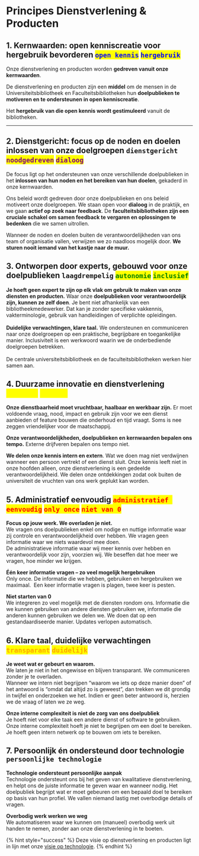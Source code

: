 # Principes Dienstverlening & Producten

## 1. Kernwaarden: open kenniscreatie voor hergebruik bevorderen <mark style="color:blue;">`open kennis`</mark>  <mark style="color:blue;">`hergebruik`</mark>

Onze dienstverlening en producten worden **gedreven vanuit onze kernwaarden**.

De dienstverlening en producten zijn een **middel** om de mensen in de Universiteitsbibliotheek en Faculteitsbibliotheken hun **doelpublieken te motiveren en te ondersteunen in open kenniscreatie**.

Het **hergebruik van die open kennis wordt gestimuleerd** vanuit de bibliotheken.

***

## **2. Dienstgericht: focus op de noden en doelen inlossen van onze doelgroepen **<mark style="color:purple;">**`dienstgericht`**</mark> <mark style="color:purple;">**`noodgedreven`**</mark> <mark style="color:purple;">**`dialoog`**</mark>

De focus ligt op het ondersteunen van onze verschillende doelpublieken in het **inlossen van hun noden en het bereiken van hun doelen**, gekaderd in onze kernwaarden.

Ons beleid wordt gedreven door onze doelpublieken en ons beleid motiveert onze doelgroepen. We staan open voor **dialoog** in de praktijk, en we gaan **actief op zoek naar feedback**. De **faculteitsbibliotheken zijn een cruciale schakel om samen feedback te vergaren en oplossingen** **te bedenken** die we samen uitrollen.

Wanneer de noden en doelen buiten de verantwoordelijkheden van ons team of organisatie vallen, verwijzen we zo naadloos mogelijk door. **We sturen nooit iemand van het kastje naar de muur.**

## **3. Ontworpen door experts, gebouwd voor onze doelpublieken **<mark style="color:green;">**`laagdrempelig`**</mark>  <mark style="color:green;">**`autonomie`**</mark>  <mark style="color:green;">**`inclusief`**</mark>

**Je hoeft geen expert te zijn op elk vlak om gebruik te maken van onze diensten en producten.** Waar onze **doelpublieken voor verantwoordelijk zijn, kunnen ze zelf doen**. Je bent niet afhankelijk van een bibliotheekmedewerker. Dat kan je zonder specifieke vakkennis, vakterminologie, gebruik van handleidingen of verplichte opleidingen.\
\
**Duidelijke verwachtingen, klare taal.** We ondersteunen en communiceren naar onze doelgroepen op een praktische, begrijpbare en toegankelijke manier. Inclusiviteit is een werkwoord waarin we de onderbediende doelgroepen betrekken.\
\
De centrale universiteitsbibliotheek en de faculteitsbibliotheken werken hier samen aan.

## 4. Duurzame innovatie en dienstverlening <mark style="color:yellow;">`duurzaam`</mark> <mark style="color:yellow;">`gedeeld`</mark>

**Onze dienstbaarheid moet vruchtbaar, haalbaar en werkbaar zijn.** Er moet voldoende vraag, nood, impact en gebruik zijn voor we een dienst aanbieden of feature bouwen die onderhoud en tijd vraagt. Soms is nee zeggen vriendelijker voor de maatschappij.

**Onze verantwoordelijkheden, doelpublieken en kernwaarden bepalen ons tempo.** Externe drijfveren bepalen ons tempo niet.&#x20;

**We delen onze kennis intern en extern**. Wat we doen mag niet verdwijnen wanneer een persoon vertrekt of een dienst sluit. Onze kennis leeft niet in onze hoofden alleen, onze dienstverlening is een gedeelde verantwoordelijkheid. We delen onze ontdekkingen zodat ook buiten de universiteit de vruchten van ons werk geplukt kan worden.

## 5. Administratief eenvoudig <mark style="color:red;">`administratief eenvoudig`</mark>  <mark style="color:red;">`only once`</mark>   <mark style="color:red;"></mark><mark style="color:red;">`niet van 0`</mark>

**Focus op jouw werk. We overladen je niet.**\
We vragen ons doelpublieken enkel om nodige en nuttige informatie waar zij controle en verantwoordelijkheid over hebben.  We vragen geen informatie waar we niets waardevol mee doen.\
De administratieve informatie waar wij meer kennis over hebben en verantwoordelijk voor zijn, voorzien wij. We beseffen dat hoe meer we vragen, hoe minder we krijgen.

**Één keer informatie vragen – zo veel mogelijk hergebruiken**\
Only once. De informatie die we hebben, gebruiken en hergebruiken we maximaal.  Een keer informatie vragen is plagen, twee keer is pesten.

**Niet starten van 0**\
We integreren zo veel mogelijk met de diensten rondom ons. Informatie die we kunnen gebruiken van andere diensten gebruiken we, informatie die anderen kunnen gebruiken we delen we. We doen dat op een gestandaardiseerde manier. Updates verlopen automatisch.

## 6. Klare taal, duidelijke verwachtingen  <mark style="color:orange;">`transparant`</mark>  <mark style="color:orange;">`duidelijk`</mark>

**Je weet wat er gebeurt en waarom.**\
We laten je niet in het ongewisse en blijven transparant. We communiceren zonder je te overladen.\
Wanneer we intern niet begrijpen “waarom we iets op deze manier doen” of het antwoord is “omdat dat altijd zo is geweest”, dan trekken we dit grondig in twijfel en onderzoeken we het. Indien er geen beter antwoord is, herzien we de vraag of laten we ze weg.

**Onze interne complexiteit is niet de zorg van ons doelpubliek**\
Je hoeft niet voor elke taak een andere dienst of software te gebruiken. Onze interne complexiteit hoeft je niet te begrijpen om een doel te bereiken. Je hoeft geen intern netwerk op te bouwen om iets te bereiken.

## 7. Persoonlijk én ondersteund door technologie `persoonlijke technologie`

**Technologie ondersteunt persoonlijke aanpak**\
Technologie ondersteunt ons bij het geven van kwalitatieve dienstverlening, en helpt ons de juiste informatie te geven waar en wanneer nodig. Het doelpubliek begrijpt wat er moet gebeuren om een bepaald doel te bereiken op basis van hun profiel. We vallen niemand lastig met overbodige details of vragen.

**Overbodig werk werken we weg**\
We automatiseren waar we kunnen om (manueel) overbodig werk uit handen te nemen, zonder aan onze dienstverlening in te boeten.





{% hint style="success" %}
Deze visie op dienstverlening en producten ligt in lijn met onze [visie op technologie](../technologie-en-ondersteunende-tooling/visie-op-technologie.md).
{% endhint %}

